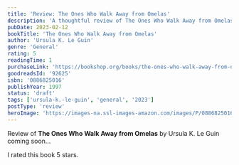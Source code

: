 ```yaml
---
title: 'Review: The Ones Who Walk Away from Omelas'
description: 'A thoughtful review of The Ones Who Walk Away from Omelas by Ursula K. Le Guin'
pubDate: 2023-02-12
bookTitle: 'The Ones Who Walk Away from Omelas'
author: 'Ursula K. Le Guin'
genre: 'General'
rating: 5
readingTime: 1
purchaseLink: 'https://bookshop.org/books/the-ones-who-walk-away-from-omelas/9780886825010'
goodreadsId: '92625'
isbn: '0886825016'
publishYear: 1997
status: 'draft'
tags: ['ursula-k.-le-guin', 'general', '2023']
postType: 'review'
heroImage: 'https://images-na.ssl-images-amazon.com/images/P/0886825016.01.L.jpg'
---
```


Review of **The Ones Who Walk Away from Omelas** by Ursula K. Le Guin coming soon...

I rated this book 5 stars.